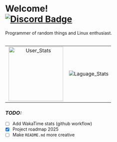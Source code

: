 <h1>
    Welcome!
    </br>
    <a href="https://discord.com/users/828393508296458284" target="blank">
    <img src="https://img.shields.io/badge/Discord-%40dexslender-yellowgreen?logo=discord&style=flat-square&color=5865F2" alt="Discord Badge">
</a>
</h1>
Programmer of random things and Linux enthusiast.
</br></br>
<table>
  <tr>
	<td align="center" style="padding=0;width=50%;">
        <img src="https://github-readme-stats.vercel.app/api?username=dexslender&theme=midnight-purple&hide_border=true&show_icons=true&border_radius=8" alt="User_Stats" hspace="3px" height="175px">
	</td>
	<td align="center" style="padding=0;width=50%;">
	  <img src="https://github-readme-stats.vercel.app/api/top-langs?username=DexSlender&theme=midnight-purple&hide_border=true&show_icons=true&locale=en&layout=compact" alt="Laguage_Stats">
	</td>
  </tr>
</table>

### _TODO:_

- [ ] Add WakaTime stats (github workflow)
- [x] Project roadmap 2025
- [ ] Make `README.md` more creative
